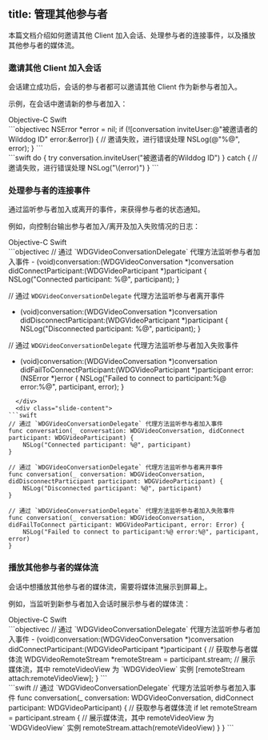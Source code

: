﻿
title: 管理其他参与者
---

本篇文档介绍如何邀请其他 Client 加入会话、处理参与者的连接事件，以及播放其他参与者的媒体流。

### 邀请其他 Client 加入会话

会话建立成功后，会话的参与者都可以邀请其他 Client 作为新参与者加入。

示例，在会话中邀请新的参与者加入：

<div class="slide">
  <div class='slide-title'>
    <span class="slide-tab tab-current">Objective-C</span>
    <span class="slide-tab">Swift</span>
  </div>
  <div class="slide-content slide-content-show">
```objectivec
NSError *error = nil;
if (![conversation inviteUser:@"被邀请者的Wilddog ID" error:&error]) {
    // 邀请失败，进行错误处理
    NSLog(@"%@", error);
}
```
  </div>
  <div class="slide-content">
```swift
do {
    try conversation.inviteUser("被邀请者的Wilddog ID")
} catch {
    // 邀请失败，进行错误处理
    NSLog("\(error)")
}
```
  </div>
</div>

### 处理参与者的连接事件

通过监听参与者加入或离开的事件，来获得参与者的状态通知。

例如，向控制台输出参与者加入/离开及加入失败情况的日志：

<div class="slide">
  <div class='slide-title'>
    <span class="slide-tab tab-current">Objective-C</span>
    <span class="slide-tab">Swift</span>
  </div>
  <div class="slide-content slide-content-show">
```objectivec
// 通过 `WDGVideoConversationDelegate` 代理方法监听参与者加入事件
- (void)conversation:(WDGVideoConversation *)conversation didConnectParticipant:(WDGVideoParticipant *)participant
{
    NSLog("Connected participant: %@", participant);
}

// 通过 `WDGVideoConversationDelegate` 代理方法监听参与者离开事件
- (void)conversation:(WDGVideoConversation *)conversation didDisconnectParticipant:(WDGVideoParticipant *)participant
{
    NSLog("Disconnected participant: %@", participant);
}

// 通过 `WDGVideoConversationDelegate` 代理方法监听参与者加入失败事件
- (void)conversation:(WDGVideoConversation *)conversation didFailToConnectParticipant:(WDGVideoParticipant *)participant error:(NSError *)error
{
    NSLog("Failed to connect to participant:%@ error:%@", participant, error);
}

```
  </div>
  <div class="slide-content">
```swift
// 通过 `WDGVideoConversationDelegate` 代理方法监听参与者加入事件
func conversation(_ conversation: WDGVideoConversation, didConnect participant: WDGVideoParticipant) {
    NSLog("Connected participant: %@", participant)
}

// 通过 `WDGVideoConversationDelegate` 代理方法监听参与者离开事件
func conversation(_ conversation: WDGVideoConversation, didDisconnectParticipant participant: WDGVideoParticipant) {
    NSLog("Disconnected participant: %@", participant)
}

// 通过 `WDGVideoConversationDelegate` 代理方法监听参与者加入失败事件
func conversation(_ conversation: WDGVideoConversation, didFailToConnect participant: WDGVideoParticipant, error: Error) {
    NSLog("Failed to connect to participant:%@ error:%@", participant, error)
}
```
  </div>
</div>

### 播放其他参与者的媒体流

会话中想播放其他参与者的媒体流，需要将媒体流展示到屏幕上。

例如，当监听到新参与者加入会话时展示参与者的媒体流：

<div class="slide">
  <div class='slide-title'>
    <span class="slide-tab tab-current">Objective-C</span>
    <span class="slide-tab">Swift</span>
  </div>
  <div class="slide-content slide-content-show">
```objectivec
// 通过 `WDGVideoConversationDelegate` 代理方法监听参与者加入事件
- (void)conversation:(WDGVideoConversation *)conversation didConnectParticipant:(WDGVideoParticipant *)participant
{
    // 获取参与者媒体流
    WDGVideoRemoteStream *remoteStream = participant.stream;
    // 展示媒体流，其中 remoteVideoView 为 `WDGVideoView` 实例
    [remoteStream attach:remoteVideoView];
}
```
  </div>
  <div class="slide-content">
```swift
// 通过 `WDGVideoConversationDelegate` 代理方法监听参与者加入事件
func conversation(_ conversation: WDGVideoConversation, didConnect participant: WDGVideoParticipant) {
    // 获取参与者媒体流
    if let remoteStream = participant.stream {
        // 展示媒体流，其中 remoteVideoView 为 `WDGVideoView` 实例
        remoteStream.attach(remoteVideoView)
    }
}
```
  </div>
</div>
